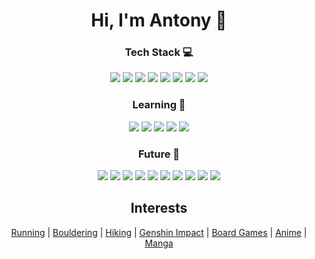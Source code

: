 <!--
Lazy notes

<h2 align="center">Software engineer at Syndi Health 💚</h2>
https://img.shields.io/badge/firebase-%23039BE5.svg?style=for-the-badge&logo=firebase
https://img.shields.io/badge/vuejs-%2335495e.svg?style=for-the-badge&logo=vuedotjs&logoColor=%234FC08D
<img src="" />
-->

<h1 align="center">Hi, I'm Antony 👋</h1>

<h3 align="center">Tech Stack 💻</h3>
<div align="center">
  <img src="https://img.shields.io/badge/React-20232A?style=for-the-badge&logo=react&logoColor=61DAFB" />
  <img src="https://img.shields.io/badge/TypeScript-007ACC?style=for-the-badge&logo=typescript&logoColor=white" />
  <img src="https://img.shields.io/badge/Node.js-339933?style=for-the-badge&logo=nodedotjs&logoColor=white" />
  <img src="https://img.shields.io/badge/Express.js-000000?style=for-the-badge&logo=express&logoColor=white" />
  <img src="https://img.shields.io/badge/GraphQl-E10098?style=for-the-badge&logo=graphql&logoColor=white" />
  <img src="https://img.shields.io/badge/PostgreSQL-316192?style=for-the-badge&logo=postgresql&logoColor=white" />
  <img src="https://img.shields.io/badge/Amazon_AWS-FF9900?style=for-the-badge&logo=amazonaws&logoColor=white" />
  <img src="https://img.shields.io/badge/Amazon%20DynamoDB-4053D6?style=for-the-badge&logo=Amazon%20DynamoDB&logoColor=white" />
</div>

<h3 align="center">Learning 🌱</h3>
<div align="center">
  <img src="https://img.shields.io/badge/Swift-FA7343?style=for-the-badge&logo=swift&logoColor=white" />
  <img src="https://img.shields.io/badge/react_native-%2320232a.svg?style=for-the-badge&logo=react&logoColor=%2361DAFB" />
  <img src="https://img.shields.io/badge/Jest-C21325?style=for-the-badge&logo=jest&logoColor=white" />
  <img src="https://img.shields.io/badge/storybook-FF4785?style=for-the-badge&logo=storybook&logoColor=white" />
  <img src="https://img.shields.io/badge/MongoDB-4EA94B?style=for-the-badge&logo=mongodb&logoColor=white" />
</div>

<h3 align="center">Future 🚀</h3>
<div align="center">
  <img src="https://img.shields.io/badge/Flutter-02569B?style=for-the-badge&logo=flutter&logoColor=white" />
  <img src="https://img.shields.io/badge/kubernetes-326ce5.svg?&style=for-the-badge&logo=kubernetes&logoColor=white" />
  <img src="https://img.shields.io/badge/Rust-000000?style=for-the-badge&logo=rust&logoColor=white" />
  <img src="https://img.shields.io/badge/Svelte-4A4A55?style=for-the-badge&logo=svelte&logoColor=FF3E00" />
  <img src="https://img.shields.io/badge/Cassandra-1287B1?style=for-the-badge&logo=apache%20cassandra&logoColor=white" />
  <img src="https://img.shields.io/badge/Apache_Kafka-231F20?style=for-the-badge&logo=apache-kafka&logoColor=white" />
  <img src="https://img.shields.io/badge/firebase-%23039BE5.svg?style=for-the-badge&logo=firebase" />
  <img src="https://img.shields.io/badge/vuejs-%2335495e.svg?style=for-the-badge&logo=vuedotjs&logoColor=%234FC08D" />
  <img src="https://img.shields.io/badge/Go-00ADD8?style=for-the-badge&logo=go&logoColor=white" />
  <img src="https://img.shields.io/badge/Cypress-17202C?style=for-the-badge&logo=cypress&logoColor=white" />
</div>

<h2 align="center">Interests</h2>
<div align="center">
  <a href="https://www.strava.com/">Running</a> |
  <a href="https://www.archclimbingwall.com/">Bouldering</a> |
  <a href="https://www.alltrails.com/">Hiking</a> |
  <a href="https://genshin.hoyoverse.com/en/">Genshin Impact</a> |
  <a href="https://www.draughtslondon.com/">Board Games</a> |
  <a href="https://www.crunchyroll.com/">Anime<a> |
  <a href="https://www.viz.com/shonenjump">Manga<a>
</div>
<!--
<br />
<div align="center">

[![Top Langs](https://github-readme-stats.vercel.app/api/top-langs/?username=antonylong&layout=compact)](https://github.com/antonylong/github-readme-stats)

</div>
-->
